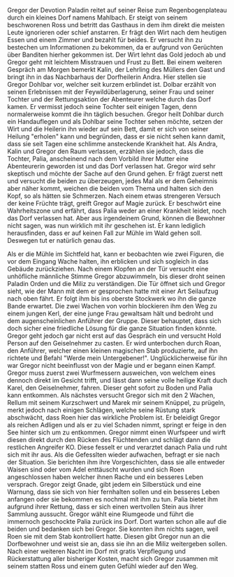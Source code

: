 Gregor der Devotion Paladin reitet auf seiner Reise zum Regenbogenplateau durch ein kleines Dorf namens Mahlbach.
Er steigt von seinem beschworenen Ross und betritt das Gasthaus in dem ihm direkt die meisten Leute ignorieren oder schief anstarren.
Er frägt den Wirt nach dem heutigen Essen und einem Zimmer und bezahlt für beides. Er versucht ihn zu bestechen um Informationen zu bekommen, da er aufgrund von Gerüchten über Banditen hierher gekommen ist. Der Wirt lehnt das Gold jedoch ab und Gregor geht mit leichtem Misstrauen und Frust zu Bett.
Bei einem weiteren Gespräch am Morgen bemerkt Kalin, der Lehrling des Müllers den Gast und bringt ihn in das Nachbarhaus der Dorfheilerin Andra.
Hier stellen sie Gregor Dohlbar vor, welcher seit kurzem erblindet ist. Dolbar erzählt von seinen Erlebnissen mit der Feywildüberlagerung, seiner Frau und seiner Tochter und der Rettungsaktion der Abenteurer welche durch das Dorf kamen. Er vermisst jedoch seine Tochter seit einigen Tagen, denn normalerweise kommt die ihn täglich besuchen.
Gregor heilt Dohlbar durch ein Handauflegen und als Dohlbar seine Tochter sehen möchte, setzen der Wirt und die Heilerin ihn wieder auf sein Bett, damit er sich von seiner Heilung "erholen" kann und begründen, dass er sie nicht sehen kann damit, dass sie seit Tagen eine schlimme ansteckende Krankheit hat.
Als Andra, Kalin und Gregor den Raum verlassen, erzählen sie jedoch, dass die Tochter, Palia, anscheinend nach dem Vorbild ihrer Mutter eine Abenteurerin geworden ist und das Dorf verlassen hat.
Gregor wird sehr skeptisch und möchte der Sache auf den Grund gehen. Er frägt zuerst nett und versucht die beiden zu überzeugen, jedes Mal als er dem Geheimnis aber näher kommt, weichen die beiden vom Thema und halten sich den Kopf, so als hätten sie Schmerzen. Nach einem etwas strengeren Versuch der keine Früchte trägt, greift Gregor auf Magie zurück. Er beschwört eine Wahrheitszone und erfährt, dass Palia weder an einer Krankheit leidet, noch das Dorf verlassen hat. Aber aus irgendeinem Grund, können die Bewohner nicht sagen, was nun wirklich mit ihr geschehen ist. Er kann lediglich herausfinden, dass er auf keinen Fall zur Mühle im Wald gehen soll.
Deswegen tut er natürlich genau das.

Als er die Mühle im Sichtfeld hat, kann er beobachten wie zwei Figuren, die vor dem Eingang Wache halten, ihn erblicken und sich sogleich in das Gebäude zurückziehen.
Nach einem Klopfen an der Tür versucht eine unhöfliche männliche Stimme Gregor abzuwimmeln, bis dieser droht seinen Paladin Orden und die Miliz zu verständigen.
Die Tür öffnet sich und Gregor sieht, wie der Mann mit dem er gesprochen hatte mit einer Art Seilaufzug nach oben fährt. Er folgt ihm bis ins oberste Stockwerk wo ihn die ganze Bande erwartet.
Die zwei Wachen von vorhin blockieren ihm den Weg zu einem jungen Kerl, der eine junge Frau gewaltsam hält und bedroht und dem augenscheinlichen Anführer der Gruppe.
Dieser behauptet, dass sich doch sicher eine friedliche Lösung für die ganze Situation finden könnte. Gregor geht jedoch gar nicht erst auf das Gespräch ein und versucht Hold Person auf den Geiselnehmer zu casten. Er wird unterbochen durch Roan, den Anführer, welcher einen kleinen magischen Stab produzierte, auf ihn richtete und Befahl "Werde mein Untergebener!". Unglücklicherweise für ihn war Gregor nicht beeinflusst von der Magie und er begann einen Kampf.
Gregor muss zuerst zwei Wurfmessern ausweichen, von welchem eines dennoch direkt im Gesicht trifft, und lässt dann seine volle heilige Kraft duch Karel, den Geiselnehmer, fahren. Dieser geht sofort zu Boden und Palia kann entkommen. Als nächstes versucht Gregor sich mit den 2 Wachen, Rellum mit seinem Kurzschwert und Marek mir seinem Knüppel, zu prügeln, merkt jedoch nach einigen Schlägen, welche seine Rüstung stark abschwächt, dass Roen hier das wirkliche Problem ist. Er beleidigt Gregor als reichen Adligen und als er zu viel Schaden nimmt, springt er feige in den See hinter sich um zu entkommen.
Gregor nimmt einen Wurfspeer und wirft diesen direkt durch den Rücken des Flüchtenden und schlägt dann die restlichen Angreifer KO. Diese fesselt er und verarztet danach Palia und ruht sich mit ihr aus.
Als die Gefesslten wieder aufwachen, befragt er sie nach der Situation. 
Sie berichten ihm ihre Vorgeschichten, dass sie alle entweder Waisen sind oder vom Adel enttäuscht wurden und sich Roen angeschlossen haben welcher ihnen Rache und ein besseres Leben versprach.
Gregor zeigt Gnade, gibt jedem ein Silberstück und eine Warnung, dass sie sich von hier fernhalten sollen und ein besseres Leben anfangen oder sie bekommen es nochmal mit ihm zu tun.
Palia bietet ihm aufgrund ihrer Rettung, dass er sich einen wertvollen Stein aus ihrer Sammlung aussucht. Gregor wählt eine Riumgeode und führt die immernoch geschockte Palia zurück ins Dorf.
Dort warten schon alle auf die beiden und bedanken sich bei Gregor. Sie konnten ihm nichts sagen, weil Roen sie mit dem Stab kontrolliert hatte. Diesen gibt Gregor nun an die Dorfbewohner und weist sie an, dass sie ihn an die Miliz weitergeben sollen. Nach einer weiteren Nacht im Dorf mit gratis Verpflegung und Rückerstattung aller bisheriger Kosten, macht sich Gregor zusammen mit seinem statten Ross und einem guten Gefühl wieder auf den Weg.